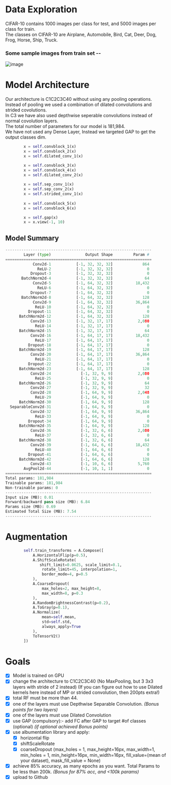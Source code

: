 # Data Exploration
CIFAR-10 contains 1000 images per class for test, and 5000 images per class for train.<br>
The classes on CIFAR-10 are Airplane, Automobile, Bird, Cat, Deer, Dog, Frog, Horse, Ship, Truck.<br>

### Some sample images from train set -- 
![image](https://github.com/GunaKoppula/ERA-V1---Session-9/assets/61241928/47e27161-a019-4aa6-9136-948f4f5cdc09)


# Model Architecture
Our architecture is C1C2C3C40 without using any pooling operations.<br>
Instead of pooling we used a combination of dilated convolutions and strided covolutions. <br>
In C3 we have also used depthwise seperable convolutions instead of normal covolution layers.<br>
The total number of parameters for our model is 181,984. <br>
We have not used any Dense Layer, Instead we targeted GAP to get the output classes dim.

```python
        x = self.convblock_1(x)
        x = self.convblock_2(x)
        x = self.dilated_conv_1(x)

        x = self.convblock_3(x)
        x = self.convblock_4(x)
        x = self.dilated_conv_2(x)
        
        x = self.sep_conv_1(x)
        x = self.sep_conv_2(x)
        x = self.strided_conv_1(x)
        
        x = self.convblock_5(x)
        x = self.convblock_6(x)

        x = self.gap(x)
        x = x.view(-1, 10)
```

## Model Summary

```python
----------------------------------------------------------------
        Layer (type)               Output Shape         Param #
================================================================
            Conv2d-1           [-1, 32, 32, 32]             864
              ReLU-2           [-1, 32, 32, 32]               0
           Dropout-3           [-1, 32, 32, 32]               0
       BatchNorm2d-4           [-1, 32, 32, 32]              64
            Conv2d-5           [-1, 64, 32, 32]          18,432
              ReLU-6           [-1, 64, 32, 32]               0
           Dropout-7           [-1, 64, 32, 32]               0
       BatchNorm2d-8           [-1, 64, 32, 32]             128
            Conv2d-9           [-1, 64, 32, 32]          36,864
             ReLU-10           [-1, 64, 32, 32]               0
          Dropout-11           [-1, 64, 32, 32]               0
      BatchNorm2d-12           [-1, 64, 32, 32]             128
           Conv2d-13           [-1, 32, 17, 17]           2,080
             ReLU-14           [-1, 32, 17, 17]               0
      BatchNorm2d-15           [-1, 32, 17, 17]              64
           Conv2d-16           [-1, 64, 17, 17]          18,432
             ReLU-17           [-1, 64, 17, 17]               0
          Dropout-18           [-1, 64, 17, 17]               0
      BatchNorm2d-19           [-1, 64, 17, 17]             128
           Conv2d-20           [-1, 64, 17, 17]          36,864
             ReLU-21           [-1, 64, 17, 17]               0
          Dropout-22           [-1, 64, 17, 17]               0
      BatchNorm2d-23           [-1, 64, 17, 17]             128
           Conv2d-24             [-1, 32, 9, 9]           2,080
             ReLU-25             [-1, 32, 9, 9]               0
      BatchNorm2d-26             [-1, 32, 9, 9]              64
           Conv2d-27             [-1, 32, 9, 9]              32
           Conv2d-28             [-1, 64, 9, 9]           2,048
             ReLU-29             [-1, 64, 9, 9]               0
      BatchNorm2d-30             [-1, 64, 9, 9]             128
  SeparableConv2d-31             [-1, 64, 9, 9]               0
           Conv2d-32             [-1, 64, 9, 9]          36,864
             ReLU-33             [-1, 64, 9, 9]               0
          Dropout-34             [-1, 64, 9, 9]               0
      BatchNorm2d-35             [-1, 64, 9, 9]             128
           Conv2d-36             [-1, 32, 6, 6]           2,080
             ReLU-37             [-1, 32, 6, 6]               0
      BatchNorm2d-38             [-1, 32, 6, 6]              64
           Conv2d-39             [-1, 64, 6, 6]          18,432
             ReLU-40             [-1, 64, 6, 6]               0
          Dropout-41             [-1, 64, 6, 6]               0
      BatchNorm2d-42             [-1, 64, 6, 6]             128
           Conv2d-43             [-1, 10, 6, 6]           5,760
        AvgPool2d-44             [-1, 10, 1, 1]               0
================================================================
Total params: 181,984
Trainable params: 181,984
Non-trainable params: 0
----------------------------------------------------------------
Input size (MB): 0.01
Forward/backward pass size (MB): 6.84
Params size (MB): 0.69
Estimated Total Size (MB): 7.54
----------------------------------------------------------------
```

# Augmentation

```python
        self.train_transforms = A.Compose([
            A.HorizontalFlip(p=0.5),
            A.ShiftScaleRotate(
               shift_limit=0.0625, scale_limit=0.1, 
                rotate_limit=45, interpolation=1, 
                border_mode=4, p=0.5
            ),
            A.CoarseDropout(
                max_holes=2, max_height=8, 
                max_width=8, p=0.3
            ),
            A.RandomBrightnessContrast(p=0.2),
            A.ToGray(p=0.1),
            A.Normalize(
                mean=self.mean, 
                std=self.std,
                always_apply=True
            ),
            ToTensorV2()
        ])
```


# Goals 

- [X] Model is trained on GPU
- [X] change the architecture to C1C2C3C40  (No MaxPooling, but 3 3x3 layers with stride of 2 instead) (If you can figure out how to use Dilated kernels here instead of MP or strided convolution, then 200pts extra!)
- [X] total RF must be more than 44.
- [X] one of the layers must use Depthwise Separable Convolution. _(Bonus points for two layers)_
- [X] one of the layers must use Dilated Convolution
- [X] use GAP (compulsory):- add FC after GAP to target #of classes (optional) _(if optional achieved Bonus points)_
- [X] use albumentation library and apply:
  - [X] horizontal flip
  - [X] shiftScaleRotate
  - [x] coarseDropout (max_holes = 1, max_height=16px, max_width=1, min_holes = 1, min_height=16px, min_width=16px, fill_value=(mean of your dataset), mask_fill_value = None)
- [X] achieve 85% accuracy, as many epochs as you want. Total Params to be less than 200k.  _(Bonus for 87% acc, and <100k params)_
- [X] upload to Github
